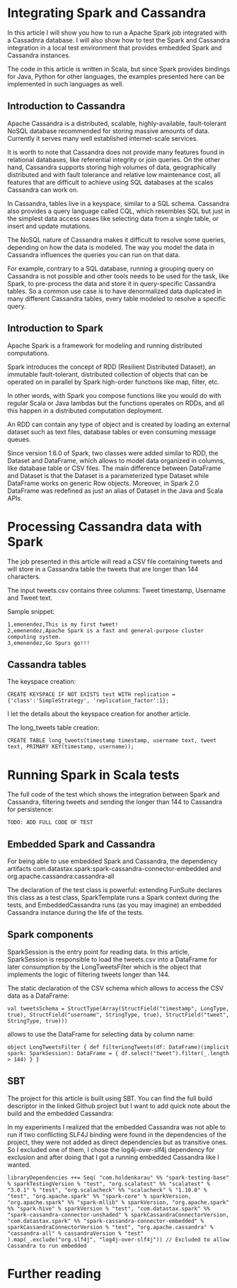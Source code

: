 Integrating Spark and Cassandra
===============================
In this article I will show you how to run a Apache Spark job integrated with a Cassadnra database. I will also show how to test the Spark and Cassandra integration in a local test environment that provides embedded Spark and Cassandra instances.

The code in this article is written in Scala, but since Spark provides bindings for Java, Python for other languages, the examples presented here can be implemented in such languages as well.


Introduction to Cassandra
-------------------------
Apache Cassandra is a distributed, scalable, highly-available, fault-tolerant NoSQL database recommended for storing massive amounts of data. Currently it serves many well established internet-scale services.

It is worth to note that Cassandra does not provide many features found in relational databases, like referential integrity or join queries. On the other hand, Cassandra supports storing high volumes of data, geographically distributed and with fault tolerance and relative low maintenance cost, all features that are difficult to achieve using SQL databases at the scales Cassandra can work on.

In Cassandra, tables live in a keyspace, similar to a SQL schema. Cassandra also provides a query language called CQL, which resembles SQL but just in the simplest data access cases like selecting data from a single table, or insert and update mutations.

The NoSQL nature of Cassandra makes it difficult to resolve some queries, depending on how the data is modeled. The way you model the data in Cassandra influences the queries you can run on that data.  

For example, contrary to a SQL database, running a grouping query on Cassandra is not possible and other tools needs to be used for the task, like Spark, to pre-process the data and store it in query-specific Cassandra tables. So a common use case is to have denormalized data duplicated in many different Cassandra tables, every table modeled to resolve a specific query.


Introduction to Spark
---------------------
Apache Spark is a framework for modeling and running distributed computations.

Spark introduces the concept of RDD (Resilient Distributed Dataset), an immutable fault-tolerant, distributed collection of objects that can be operated on in parallel by Spark high-order functions like map, filter, etc.

In other words, with Spark you compose functions like you would do with regular Scala or Java lambdas but the functions operates on RDDs, and all this happen in a distributed computation deployment. 

An RDD can contain any type of object and is created by loading an external dataset such as text files, database tables or even consuming message queues.

Since version 1.6.0 of Spark, two classes were added similar to RDD, the Dataset and DataFrame, which allows to model data organized in columns, like database table or CSV files. The main difference between DataFrame and Dataset is that the Dataset is a parameterized type Dataset<T> while DataFrame works on generic Row objects. Moreover, in Spark 2.0 DataFrame was redefined as just an alias of Dataset in the Java and Scala APIs. 


Processing Cassandra data with Spark
====================================
The job presented in this article will read a CSV file containing tweets and will store in a Cassandra table the tweets that are longer than 144 characters.

The input tweets.csv contains three columns: Tweet timestamp, Username and Tweet text.

Sample snippet:

```
1,emenendez,This is my first tweet!
2,emenendez,Apache Spark is a fast and general-purpose cluster computing system.
3,emenendez,Go Spurs go!!!
```

Cassandra tables
----------------
The keyspace creation:

`
CREATE KEYSPACE IF NOT EXISTS test WITH replication = {'class':'SimpleStrategy', 'replication_factor':1};
`

I let the details about the keyspace creation for another article.

The long_tweets table creation:

`
CREATE TABLE long_tweets(timestamp timestamp, username text, tweet text, PRIMARY KEY(timestamp, username));
`

Running Spark in Scala tests
============================
The full code of the test which shows the integration between Spark and Cassandra, filtering tweets and sending the longer than 144 to Cassandra for persistence:

`
TODO: ADD FULL CODE OF TEST
`

Embedded Spark and Cassandra
----------------------------
For being able to use embedded Spark and Cassandra, the dependency artifacts com.datastax.spark:spark-cassandra-connector-embedded and org.apache.cassandra:cassandra-all

The declaration of the test class is powerful: extending FunSuite declares this class as a test class, SparkTemplate runs a Spark context during the tests, and EmbeddedCassandra runs (as you may imagine) an embedded Cassandra instance during the life of the tests. 

Spark components
----------------
SparkSession is the entry point for reading data. In this article, SparkSession is responsible to load the tweets.csv into a DataFrame for later consumption by the LongTweetsFilter which is the object that implements the logic of filtering tweets longer than 144.

The static declaration of the CSV schema which allows to access the CSV data as a DataFrame: 

`
val tweetsSchema = StructType(Array(StructField("timestamp", LongType, true), StructField("username", StringType, true), StructField("tweet", StringType, true)))
`

allows to use the DataFrame for selecting data by column name:

`
object LongTweetsFilter {
  def filterLongTweets(df: DataFrame)(implicit spark: SparkSession): DataFrame = {
    df.select("tweet").filter(_.length > 144)
  }
}
`


SBT
---
The project for this article is built using SBT. You can find the full build descriptor in the linked Github project but I want to add quick note about the build and the embedded Cassandra:

In my experiments I realized that the embedded Cassandra was not able to run if two conflicting SLF4J binding were found in the dependencies of the project, they were not added as direct dependencies but as transitive ones. So I excluded one of them, I chose the log4j-over-slf4j dependency for exclusion and after doing that I got a running embedded Cassandra like I wanted.

`
libraryDependencies ++= Seq(
  "com.holdenkarau" %% "spark-testing-base" % sparkTestingVersion % "test",
  "org.scalatest" %% "scalatest" % "3.0.1" % "test",
  "org.scalacheck" %% "scalacheck" % "1.10.0" % "test",
  "org.apache.spark" %% "spark-core" % sparkVersion,
  "org.apache.spark" %% "spark-mllib" % sparkVersion,
  "org.apache.spark" %% "spark-hive" % sparkVersion % "test",
  "com.datastax.spark" %% "spark-cassandra-connector-unshaded" % sparkCassandraConnectorVersion,
  "com.datastax.spark" %% "spark-cassandra-connector-embedded" % sparkCassandraConnectorVersion % "test",
  "org.apache.cassandra" % "cassandra-all" % cassandraVersion % "test"
).map(_.exclude("org.slf4j", "log4j-over-slf4j")) // Excluded to allow Cassandra to run embedded
`

Further reading
===============

